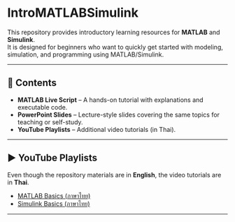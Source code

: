 # IntroMATLABSimulink

This repository provides introductory learning resources for **MATLAB** and **Simulink**.  
It is designed for beginners who want to quickly get started with modeling, simulation, and programming using MATLAB/Simulink.

---

## 📂 Contents

- **MATLAB Live Script** – A hands-on tutorial with explanations and executable code.
- **PowerPoint Slides** – Lecture-style slides covering the same topics for teaching or self-study.
- **YouTube Playlists** – Additional video tutorials (in Thai).

---

## ▶️ YouTube Playlists

Even though the repository materials are in **English**, the video tutorials are in **Thai**.  

- [MATLAB Basics (ภาษาไทย)](https://www.youtube.com/watch?v=Ev5WCX4YGqQ&list=PLHnZZE5j6C65tzj59W-BoFbb0cVSk5tdY)  
- [Simulink Basics (ภาษาไทย)](https://www.youtube.com/watch?v=WRQiJlbzzOM&list=PLHnZZE5j6C64y0opkRShiK1Vw11mnKcbw)  

---

